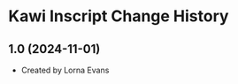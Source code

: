Kawi Inscript Change History
====================

1.0 (2024-11-01)
----------------
* Created by Lorna Evans
